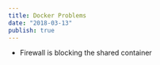 ```yaml
---
title: Docker Problems
date: "2018-03-13"
publish: true
---
```


* Firewall is blocking the shared container

